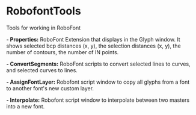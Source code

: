 RobofontTools
=============

Tools for working in RoboFont

<b>- Properties:</b> RoboFont Extension that displays in the Glyph window. It shows selected bcp distances (x, y), the selection distances (x, y), the number of contours, the number of IN points.

<b>- ConvertSegments:</b> RoboFont scripts to convert selected lines to curves, and selected curves to lines.

<b>- AssignFontLayer:</b> Robofont script window to copy all glyphs from a font to another font's new custom layer.

<b>- Interpolate:</b> Robofont script window to interpolate between two masters into a new font.
